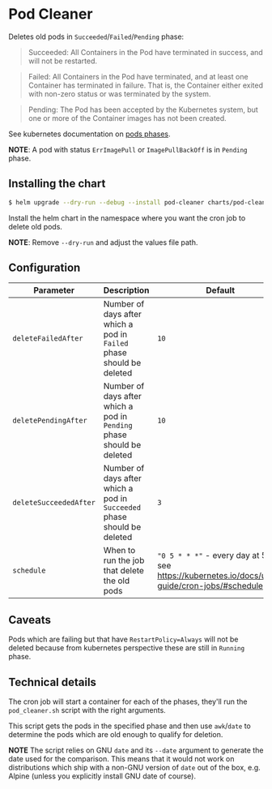 # Pod Cleaner

Deletes old pods in `Succeeded`/`Failed`/`Pending` phase:

> Succeeded: All Containers in the Pod have terminated in success, and will not be restarted.

> Failed: All Containers in the Pod have terminated, and at least one Container has terminated in failure. That is, the Container either exited with non-zero status or was terminated by the system.

> Pending: The Pod has been accepted by the Kubernetes system, but one or more of the Container images has not been created.

See kubernetes documentation on [pods phases](https://kubernetes.io/docs/concepts/workloads/pods/pod-lifecycle/#pod-phase).

**NOTE**: A pod with status `ErrImagePull` or `ImagePullBackOff` is in
`Pending` phase.


## Installing the chart

```bash
$ helm upgrade --dry-run --debug --install pod-cleaner charts/pod-cleaner --namespace airflow
```

Install the helm chart in the namespace where you want the cron job
to delete old pods.

**NOTE**: Remove `--dry-run` and adjust the values file path.


## Configuration

| Parameter | Description | Default |
| --------- | ----------- | ------- |
| `deleteFailedAfter` | Number of days after which a pod in `Failed` phase should be deleted | `10` |
| `deletePendingAfter` | Number of days after which a pod in `Pending` phase should be deleted | `10` |
| `deleteSucceededAfter` | Number of days after which a pod in `Succeeded` phase should be deleted | `3` |
| `schedule` | When to run the job that delete the old pods | `"0 5 * * *"` - every day at 5am, see https://kubernetes.io/docs/user-guide/cron-jobs/#schedule |


## Caveats
Pods which are failing but that have `RestartPolicy=Always` will not be
deleted because from kubernetes perspective these are still in `Running`
phase.


## Technical details
The cron job will start a container for each of the phases, they'll run
the `pod_cleaner.sh` script with the right arguments.

This script gets the pods in the specified phase and then use `awk`/`date`
to determine the pods which are old enough to qualify for deletion.

**NOTE** The script relies on GNU `date` and its `--date` argument to generate
the date used for the comparison. This means that it would not work on
distributions which ship with a non-GNU version of `date` out of the box,
e.g. Alpine (unless you explicitly install GNU date of course).

